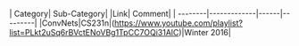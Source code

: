 | Category| Sub-Category| |Link| Comment|
| --------|-------------|------|---------|
|ConvNets|CS231n|(https://www.youtube.com/playlist?list=PLkt2uSq6rBVctENoVBg1TpCC7OQi31AlC)|Winter 2016|
